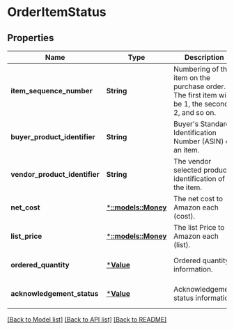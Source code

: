 # OrderItemStatus

## Properties
Name | Type | Description | Notes
------------ | ------------- | ------------- | -------------
**item_sequence_number** | **String** | Numbering of the item on the purchase order. The first item will be 1, the second 2, and so on. | [default to null]
**buyer_product_identifier** | **String** | Buyer&#39;s Standard Identification Number (ASIN) of an item. | [optional] [default to null]
**vendor_product_identifier** | **String** | The vendor selected product identification of the item. | [optional] [default to null]
**net_cost** | [***::models::Money**](Money.md) | The net cost to Amazon each (cost). | [optional] [default to null]
**list_price** | [***::models::Money**](Money.md) | The list Price to Amazon each (list). | [optional] [default to null]
**ordered_quantity** | [***Value**](Value.md) | Ordered quantity information. | [optional] [default to null]
**acknowledgement_status** | [***Value**](Value.md) | Acknowledgement status information. | [optional] [default to null]

[[Back to Model list]](../README.md#documentation-for-models) [[Back to API list]](../README.md#documentation-for-api-endpoints) [[Back to README]](../README.md)


